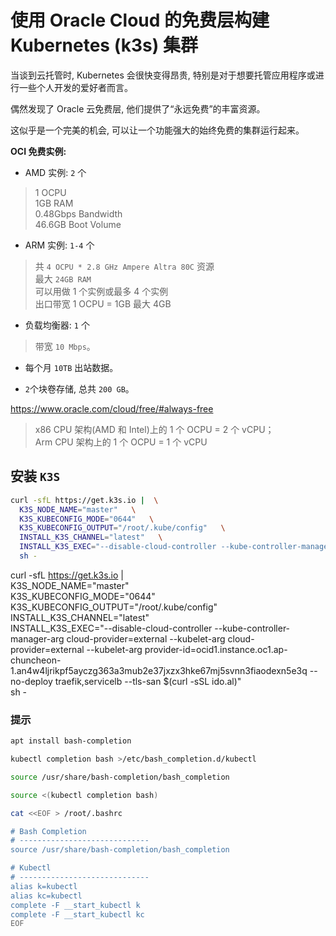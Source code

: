 # 使用 Oracle Cloud 的免费层构建 Kubernetes (k3s) 集群

当谈到云托管时, Kubernetes 会很快变得昂贵, 特别是对于想要托管应用程序或进行一些个人开发的爱好者而言。

偶然发现了 Oracle 云免费层, 他们提供了“永远免费”的丰富资源。

这似乎是一个完美的机会, 可以让一个功能强大的始终免费的集群运行起来。

**OCI 免费实例:**

- AMD 实例: `2` 个

> 1 OCPU  
> 1GB RAM  
> 0.48Gbps Bandwidth  
> 46.6GB Boot Volume

- ARM 实例: `1-4` 个

> 共 `4 OCPU * 2.8 GHz Ampere Altra 80C` 资源  
> 最大 `24GB RAM`  
> 可以用做 1 个实例或最多 4 个实例  
> 出口带宽 1 OCPU = 1GB 最大 4GB

- 负载均衡器: `1` 个

> 带宽 `10 Mbps`。

- 每个月 `10TB` 出站数据。

- `2`个块卷存储, 总共 `200 GB`。

https://www.oracle.com/cloud/free/#always-free

> x86 CPU 架构(AMD 和 Intel)上的 1 个 OCPU = 2 个 vCPU；  
> Arm CPU 架构上的 1 个 OCPU = 1 个 vCPU

## 安装 `K3S`

```bash
curl -sfL https://get.k3s.io |  \
  K3S_NODE_NAME="master"   \
  K3S_KUBECONFIG_MODE="0644"   \
  K3S_KUBECONFIG_OUTPUT="/root/.kube/config"   \
  INSTALL_K3S_CHANNEL="latest"   \
  INSTALL_K3S_EXEC="--disable-cloud-controller --kube-controller-manager-arg cloud-provider=external --kubelet-arg cloud-provider=external --kubelet-arg provider-id=ocid1.instance.oc1.ap-chuncheon-1.an4w4ljrikpf5ayczg363a3mub2e37jxzx3hke67mj5svnn3fiaodexn5e3q --container-runtime-endpoint unix:///run/containerd/containerd.sock --no-deploy traefik,servicelb --tls-san $(curl -sSL ido.al)"   \
  sh -
```

curl -sfL https://get.k3s.io |  \
  K3S_NODE_NAME="master"   \
  K3S_KUBECONFIG_MODE="0644"   \
  K3S_KUBECONFIG_OUTPUT="/root/.kube/config"   \
  INSTALL_K3S_CHANNEL="latest"   \
  INSTALL_K3S_EXEC="--disable-cloud-controller --kube-controller-manager-arg cloud-provider=external --kubelet-arg cloud-provider=external --kubelet-arg provider-id=ocid1.instance.oc1.ap-chuncheon-1.an4w4ljrikpf5ayczg363a3mub2e37jxzx3hke67mj5svnn3fiaodexn5e3q --no-deploy traefik,servicelb --tls-san $(curl -sSL ido.al)"   \
  sh -

### 提示

```bash
apt install bash-completion

kubectl completion bash >/etc/bash_completion.d/kubectl

source /usr/share/bash-completion/bash_completion

source <(kubectl completion bash)

cat <<EOF > /root/.bashrc

# Bash Completion
# -----------------------------
source /usr/share/bash-completion/bash_completion

# Kubectl
# -----------------------------
alias k=kubectl
alias kc=kubectl
complete -F __start_kubectl k
complete -F __start_kubectl kc
EOF
```
